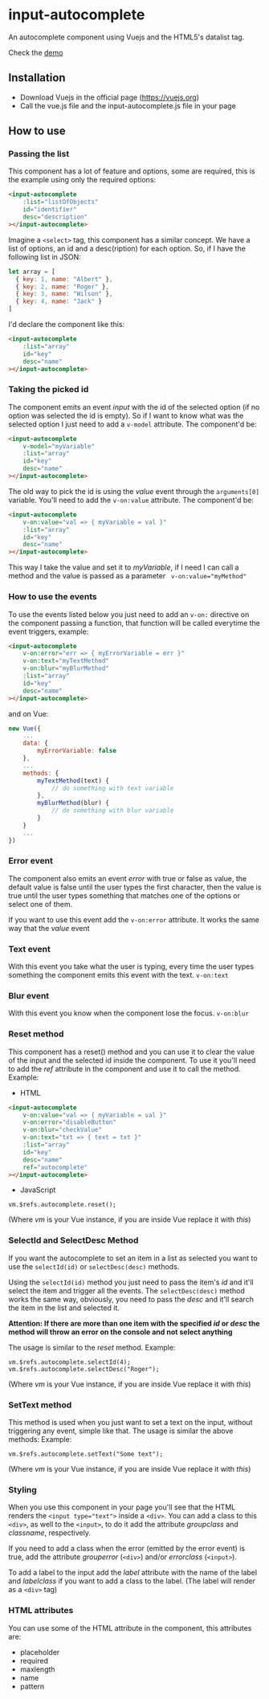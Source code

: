 # input-autocomplete

An autocomplete component using Vuejs and the HTML5's datalist tag.

Check the [demo](http://run.plnkr.co/plunks/3dEO6Fk7x7VBaTCRcj1n/)

## Installation

* Download Vuejs in the official page (https://vuejs.org)
* Call the vue.js file and the input-autocomplete.js file in your page

## How to use

### Passing the list

This component has a lot of feature and options, some are required, this is the example using only the required options:

```html
<input-autocomplete
    :list="listOfObjects"
    id="identifier"
    desc="description"
></input-autocomplete>
```
Imagine a ```<select>``` tag, this component has a similar concept. We have a list of options, an id and a desc(ription) for each option. So, if I have the following list in JSON:
```javascript
let array = [
  { key: 1, name: "Albert" },
  { key: 2, name: "Roger" },
  { key: 3, name: "Wilson" },
  { key: 4, name: "Jack" }
]
```
I'd declare the component like this:
```html
<input-autocomplete
    :list="array"
    id="key"
    desc="name"
></input-autocomplete>
```

### Taking the picked id


The component emits an event *input* with the id of the selected option (if no option was selected the id is empty).
So if I want to know what was the selected option I just need to add a ```v-model``` attribute. The component'd be:
```html
<input-autocomplete
    v-model="myVariable"
    :list="array"
    id="key"
    desc="name"
></input-autocomplete>
```

The old way to pick the id is using the *value* event through the ```arguments[0]``` variable. You'll need to add the ```v-on:value``` attribute. The component'd be:

```html
<input-autocomplete
    v-on:value="val => { myVariable = val }"
    :list="array"
    id="key"
    desc="name"
></input-autocomplete>
```

This way I take the value and set it to *myVariable*, if I need I can call a method and the value is passed as a parameter ``` v-on:value="myMethod"```

### How to use the events

To use the events listed below you just need to add an ```v-on:``` directive on the component passing a function, that function will be called everytime the event triggers, example:

```html
<input-autocomplete
    v-on:error="err => { myErrorVariable = err }"
    v-on:text="myTextMethod"
    v-on:blur="myBlurMethod"
    :list="array"
    id="key"
    desc="name"
></input-autocomplete>
```

and on Vue:

```javascript
new Vue({
    ...
    data: {
        myErrorVariable: false
    },
    ...
    methods: {
        myTextMethod(text) {
            // do something with text variable
        },
        myBlurMethod(blur) {
            // do something with blur variable
        }
    }
    ...
})
```

### Error event

The component also emits an event *error* with true or false as value, the default value is false until the user types the first character, then the value is true until the user types something that matches one of the options or select one of them.


If you want to use this event add the ```v-on:error``` attribute. It works the same way that the *value* event

### Text event

With this event you take what the user is typing, every time the user types something the component emits this event with the text. ```v-on:text```

### Blur event

With this event you know when the component lose the focus. ```v-on:blur```

### Reset method

This component has a reset() method and you can use it to clear the value of the input and the selected id inside the component.
To use it you'll need to add the *ref* attribute in the component and use it to call the method.
Example:

* HTML
```html
<input-autocomplete
    v-on:value="val => { myVariable = val }"
    v-on:error="disableButton"
    v-on:blur="checkValue"
    v-on:text="txt => { text = txt }"
    :list="array"
    id="key"
    desc="name"
    ref="autocomplete"
></input-autocomplete>
```
* JavaScript
```javacript
vm.$refs.autocomplete.reset();
```
(Where *vm* is your Vue instance, if you are inside Vue replace it with *this*)

### SelectId and SelectDesc Method

If you want the autocomplete to set an item in a list as selected you want to use the ```selectId(id)``` or ```selectDesc(desc)``` methods.

Using the ```selectId(id)``` method you just need to pass the item's *id* and it'll select the item and trigger all the events.
The ```selectDesc(desc)``` method works the same way, obviously, you need to pass the *desc* and it'll search the item in the list and selected it.

**Attention: If there are more than one item with the specified *id* or *desc* the method will throw an error on the console and not select anything**

The usage is similar to the *reset* method.
Example:
```javacript
vm.$refs.autocomplete.selectId(4);
vm.$refs.autocomplete.selectDesc("Roger");
```
(Where *vm* is your Vue instance, if you are inside Vue replace it with *this*)

### SetText method

This method is used when you just want to set a text on the input, without triggering any event, simple like that.
The usage is similar the above methods:
Example:
```javacript
vm.$refs.autocomplete.setText("Some text");
```
(Where *vm* is your Vue instance, if you are inside Vue replace it with *this*)


### Styling

When you use this component in your page you'll see that the HTML renders the ```<input type="text">``` inside a ```<div>```.
You can add a class to this ```<div>```, as well to the ```<input>```, to do it add the attribute *groupclass* and *classname*, respectively.

If you need to add a class when the error (emitted by the error event) is true, add the attribute *grouperror* (```<div>```) and/or *errorclass* (```<input>```).

To add a label to the input add the *label* attribute with the name of the label and *labelclass* if you want to add a class to the label. (The label will render as a ```<div>``` tag)

### HTML attributes

You can use some of the HTML attribute in the component, this attributes are:

* placeholder
* required
* maxlength
* name
* pattern
